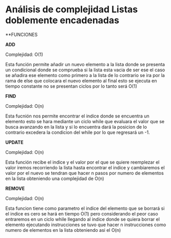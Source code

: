 # Análisis de complejidad Listas doblemente encadenadas

**FUNCIONES

**ADD**

Complejidad: O(1) 

Esta función permite añadir un nuevo elemento a la lista donde se presenta un condicional donde se comprueba si la lista esta vacia de ser ese el caso se añadira ese elemento como primero a la lista de lo contrario se ira por la rama de else que colocara el nuevo elemento al final esto se ejecuta en tiempo constante no se presentan ciclos por lo tanto será O(1)

**FIND**

Complejidad: O(n)

Esta fucnión nos permite encontrar el indice donde se encuentra un elemento esto se hara mediante un ciclo while que evaluara el valor que se busca avanzando en la lista y si lo encuentra dará la posicion de lo contrario excedera la condicion del while por lo que regresará un -1.

**UPDATE**

Complejidad: O(n)

Esta función recibe el indice y el valor por el que se quiere reemplezar el valor iremos recorriendo la lista hasta encontrar el indice y cambiaremos el valor por el nuevo se tendran que hacer n pasos por numero de elementos en la lista obteniendo una complejidad de O(n)

**REMOVE**

Complejidad: O(n)

Esta funcion tiene como parametro el indice del elemento que se borrará si el indice es cero se hará en tiempo O(1) pero considerando el peor caso entraremos en un ciclo while llegando al indice donde se quiera borrar el elemento ejecutando instrucciones se tuvo que hacer n instrucciones como numero de elementos en la lista obteniendo asi el O(n)


